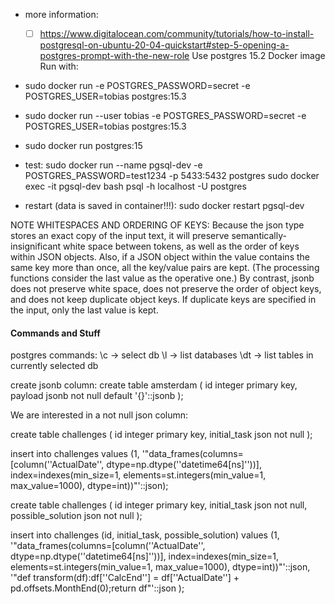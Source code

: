 - more information:
  - [ ] https://www.digitalocean.com/community/tutorials/how-to-install-postgresql-on-ubuntu-20-04-quickstart#step-5-opening-a-postgres-prompt-with-the-new-role
Use postgres 15.2 Docker image
Run with:
 - sudo docker run -e POSTGRES_PASSWORD=secret -e POSTGRES_USER=tobias postgres:15.3

 - sudo docker run --user tobias -e POSTGRES_PASSWORD=secret -e POSTGRES_USER=tobias postgres:15.3
 
 - sudo docker run postgres:15
 
 

 - test:
 sudo docker run --name pgsql-dev -e POSTGRES_PASSWORD=test1234 -p 5433:5432 postgres
 sudo docker exec -it pgsql-dev bash
 psql -h localhost -U postgres
 
 - restart (data is saved in container!!!):
 sudo docker restart pgsql-dev



 NOTE WHITESPACES AND ORDERING OF KEYS:
 Because the json type stores an exact copy of the input text, it will preserve semantically-insignificant white space between tokens, as well as the order of keys within JSON objects. Also, if a JSON object within the value contains the same key more than once, all the key/value pairs are kept. (The processing functions consider the last value as the operative one.) By contrast, jsonb does not preserve white space, does not preserve the order of object keys, and does not keep duplicate object keys. If duplicate keys are specified in the input, only the last value is kept.
 
#### Commands and Stuff
postgres commands:
\c <database-name> -> select db
\l -> list databases
\dt -> list tables in currently selected db

 create jsonb column:
 create table amsterdam
(
   id       integer primary key, 
   payload  jsonb not null default '{}'::jsonb
);

We are interested in a not null json column:

 create table challenges
(
   id       integer primary key, 
   initial_task     json not null
);

insert into challenges values (1, '"data_frames(columns=[column(''ActualDate'', dtype=np.dtype(''datetime64[ns]''))], index=indexes(min_size=1, elements=st.integers(min_value=1, max_value=1000), dtype=int))"'::json);


 create table challenges
(
   id       integer primary key, 
   initial_task     json not null,
   possible_solution json not null
);


insert into challenges (id, initial_task, possible_solution) values (1, 
                               '"data_frames(columns=[column(''ActualDate'', dtype=np.dtype(''datetime64[ns]''))], index=indexes(min_size=1, elements=st.integers(min_value=1, max_value=1000), dtype=int))"'::json,
                               '"def transform(df):df[''CalcEnd''] = df[''ActualDate''] + pd.offsets.MonthEnd(0);return df"'::json
                               );